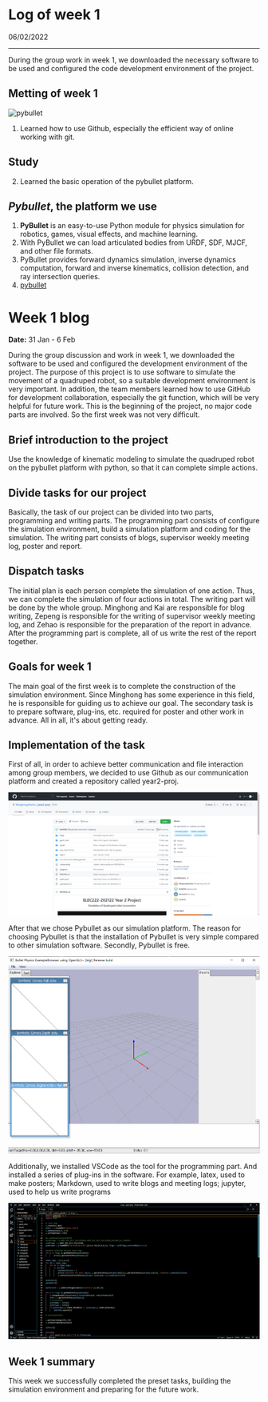 # Log of week 1
06/02/2022
************************
During the group work in week 1, we downloaded the necessary software to be used and configured the code development environment of the project.
## Metting of week 1
![pybullet](https://i0.hdslb.com/bfs/album/c8adc5887d5039327957d0b0acf4bec3589fae10.png)

1. Learned how to use Github, especially the efficient way of online working with git.
## Study
2. Learned the basic operation of the pybullet platform.

## *Pybullet*, the platform we use
1. **PyBullet** is an easy-to-use Python module for physics simulation for robotics, games, visual effects, and machine learning.
2. With PyBullet we can load articulated bodies from URDF, SDF, MJCF, and other file formats.
3. PyBullet provides forward dynamics simulation, inverse dynamics computation, forward and inverse kinematics, collision detection, and ray intersection queries.
4. [pybullet](https://pybullet.org/wordpress/)

# Week 1 blog
**Date:** 31 Jan - 6 Feb

During the group discussion and work in week 1, we downloaded the software to be used and configured the development environment of the project.
The purpose of this project is to use software to simulate the movement of a quadruped robot, so a suitable development environment is very important. In addition, the team members learned how to use GitHub for development collaboration, especially the git function, which will be very helpful for future work.
This is the beginning of the project, no major code parts are involved. So the first week was not very difficult.


## Brief introduction to the project

Use the knowledge of kinematic modeling to simulate the quadruped robot on the pybullet platform with python, so that it can complete simple actions.

## Divide tasks for our project

Basically, the task of our project can be divided into two parts, programming and writing parts. The programming part consists of configure the simulation environment, build a simulation platform and coding for the simulation. The writing part consists of blogs, supervisor weekly meeting log, poster and report.

## Dispatch tasks

The initial plan is each person complete the simulation of one action. Thus, we can complete the simulation of four actions in total. The writing part will be done by the whole group. Minghong and Kai are responsible for blog writing, Zepeng is responsible for the writing of supervisor weekly meeting log, and Zehao is responsible for the preparation of the report in advance. After the programming part is complete, all of us write the rest of the report together.

## Goals for week 1

The main goal of the first week is to complete the construction of the simulation environment. Since Minghong has some experience in this field, he is responsible for guiding us to achieve our goal. The secondary task is to prepare software, plug-ins, etc. required for poster and other work in advance. All in all, it's about getting ready.

## Implementation of the task

First of all, in order to achieve better communication and file interaction among group members, we decided to use Github as our communication platform and created a repository called year2-proj.

![Github repository](/blogs/week1/Github.png)

After that we chose Pybullet as our simulation platform. The reason for choosing Pybullet is that the installation of Pybullet is very simple compared to other simulation software. Secondly, Pybullet is free.

![Pybullet](pybullet.png)

Additionally, we installed VSCode as the tool for the programming part. And installed a series of plug-ins in the software. For example, latex, used to make posters; Markdown, used to write blogs and meeting logs; jupyter, used to help us write programs

![VSCode](VS.png)


## Week 1 summary

This week we successfully completed the preset tasks, building the simulation environment and preparing for the future work.
